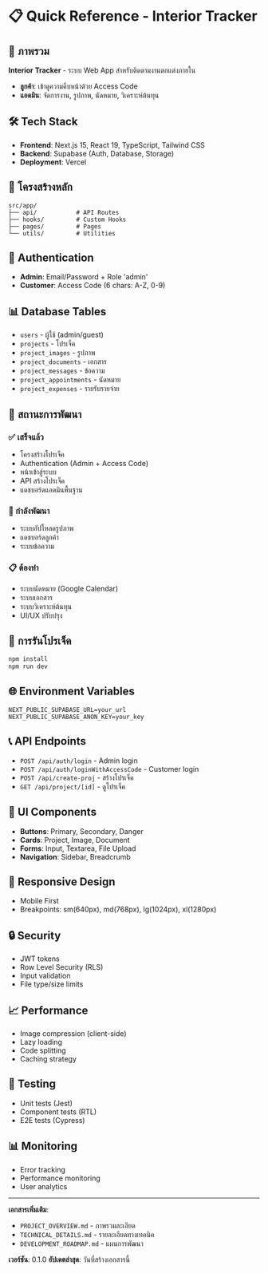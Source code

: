 # 📋 Quick Reference - Interior Tracker

## 🎯 ภาพรวม
**Interior Tracker** - ระบบ Web App สำหรับติดตามงานตกแต่งภายใน
- **ลูกค้า**: เข้าดูความคืบหน้าด้วย Access Code
- **แอดมิน**: จัดการงาน, รูปภาพ, นัดหมาย, วิเคราะห์ต้นทุน

## 🛠️ Tech Stack
- **Frontend**: Next.js 15, React 19, TypeScript, Tailwind CSS
- **Backend**: Supabase (Auth, Database, Storage)
- **Deployment**: Vercel

## 📁 โครงสร้างหลัก
```
src/app/
├── api/           # API Routes
├── hooks/         # Custom Hooks
├── pages/         # Pages
└── utils/         # Utilities
```

## 🔐 Authentication
- **Admin**: Email/Password + Role 'admin'
- **Customer**: Access Code (6 chars: A-Z, 0-9)

## 📊 Database Tables
- `users` - ผู้ใช้ (admin/guest)
- `projects` - โปรเจ็ค
- `project_images` - รูปภาพ
- `project_documents` - เอกสาร
- `project_messages` - ข้อความ
- `project_appointments` - นัดหมาย
- `project_expenses` - รายรับรายจ่าย

## 🚀 สถานะการพัฒนา

### ✅ เสร็จแล้ว
- โครงสร้างโปรเจ็ค
- Authentication (Admin + Access Code)
- หน้าเข้าสู่ระบบ
- API สร้างโปรเจ็ค
- แดชบอร์ดแอดมินพื้นฐาน

### 🔄 กำลังพัฒนา
- ระบบอัปโหลดรูปภาพ
- แดชบอร์ดลูกค้า
- ระบบข้อความ

### 📋 ต้องทำ
- ระบบนัดหมาย (Google Calendar)
- ระบบเอกสาร
- ระบบวิเคราะห์ต้นทุน
- UI/UX ปรับปรุง

## 🔧 การรันโปรเจ็ค
```bash
npm install
npm run dev
```

## 🌐 Environment Variables
```env
NEXT_PUBLIC_SUPABASE_URL=your_url
NEXT_PUBLIC_SUPABASE_ANON_KEY=your_key
```

## 📞 API Endpoints
- `POST /api/auth/login` - Admin login
- `POST /api/auth/loginWithAccessCode` - Customer login
- `POST /api/create-proj` - สร้างโปรเจ็ค
- `GET /api/project/[id]` - ดูโปรเจ็ค

## 🎨 UI Components
- **Buttons**: Primary, Secondary, Danger
- **Cards**: Project, Image, Document
- **Forms**: Input, Textarea, File Upload
- **Navigation**: Sidebar, Breadcrumb

## 📱 Responsive Design
- Mobile First
- Breakpoints: sm(640px), md(768px), lg(1024px), xl(1280px)

## 🔒 Security
- JWT tokens
- Row Level Security (RLS)
- Input validation
- File type/size limits

## 📈 Performance
- Image compression (client-side)
- Lazy loading
- Code splitting
- Caching strategy

## 🧪 Testing
- Unit tests (Jest)
- Component tests (RTL)
- E2E tests (Cypress)

## 📊 Monitoring
- Error tracking
- Performance monitoring
- User analytics

---

**เอกสารเพิ่มเติม**:
- `PROJECT_OVERVIEW.md` - ภาพรวมละเอียด
- `TECHNICAL_DETAILS.md` - รายละเอียดทางเทคนิค
- `DEVELOPMENT_ROADMAP.md` - แผนการพัฒนา

**เวอร์ชัน**: 0.1.0
**อัปเดตล่าสุด**: วันที่สร้างเอกสารนี้ 